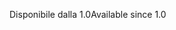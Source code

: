 <span data-ttu-id="873be-101">Disponibile dalla 1.0</span><span class="sxs-lookup"><span data-stu-id="873be-101">Available since 1.0</span></span>